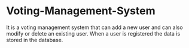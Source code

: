 # Voting-Management-System
It is a voting management system that can add a new user and can also modify or delete an existing user. When a user is registered the data is stored in the database.
